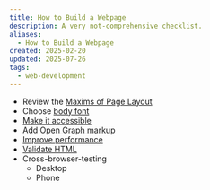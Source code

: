 ```yaml
---
title: How to Build a Webpage
description: A very not-comprehensive checklist.
aliases:
  - How to Build a Webpage
created: 2025-02-20
updated: 2025-07-26
tags:
  - web-development
---
```


- Review the [Maxims of Page Layout](https://practicaltypography.com/maxims-of-page-layout.html)
- Choose [body font](https://practicaltypography.com/body-text.html)
- [Make it accessible](notes/web-accessibility-checklist.md)
- Add [Open Graph markup](notes/open-graph-protocol.md)
- [Improve performance](notes/web-performance-checklist.md)
- [Validate HTML](https://validator.w3.org)
- Cross-browser-testing
	- Desktop
	- Phone

